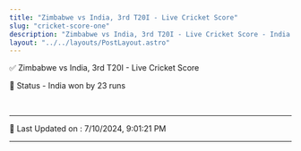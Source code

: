 ```yaml
---
title: "Zimbabwe vs India, 3rd T20I - Live Cricket Score"
slug: "cricket-score-one"
description: "Zimbabwe vs India, 3rd T20I - Live Cricket Score - India won by 23 runs."
layout: "../../layouts/PostLayout.astro"
--- 
```


✅ Zimbabwe vs India, 3rd T20I - Live Cricket Score

📑 Status - India won by 23 runs

<br />

***

📝 Last Updated on : 7/10/2024, 9:01:21 PM

***


